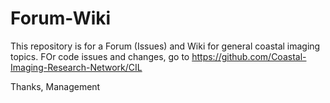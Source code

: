# Forum-Wiki

This repository is for a Forum (Issues) and Wiki for general coastal imaging topics. FOr code issues and changes, go to https://github.com/Coastal-Imaging-Research-Network/CIL

Thanks, 
Management 


